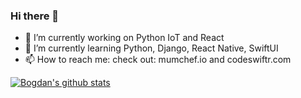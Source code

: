 ### Hi there 👋
- 🔭 I’m currently working on Python IoT and React
- 🌱 I’m currently learning Python, Django, React Native, SwiftUI
- 📫 How to reach me: check out: mumchef.io and codeswiftr.com


[![Bogdan's github stats](https://github-readme-stats.vercel.app/api?username=bogdan-veliscu&count_private=true)](https://github.com/anuraghazra/github-readme-stats)


<!--
**bogdan-veliscu/bogdan-veliscu** is a ✨ _special_ ✨ repository because its `README.md` (this file) appears on your GitHub profile.

Here are some ideas to get you started:

- 🔭 I’m currently working on ...
- 🌱 I’m currently learning ...
- 👯 I’m looking to collaborate on ...
- 🤔 I’m looking for help with ...
- 💬 Ask me about ...
- 📫 How to reach me: ...
- 😄 Pronouns: ...
- ⚡ Fun fact: ...
-->
